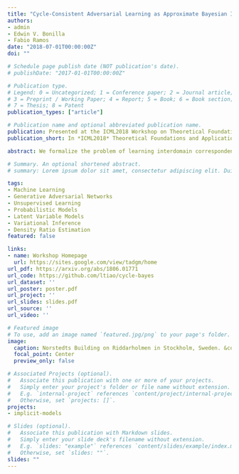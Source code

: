 ```yaml
---
title: "Cycle-Consistent Adversarial Learning as Approximate Bayesian Inference"
authors:
- admin
- Edwin V. Bonilla
- Fabio Ramos
date: "2018-07-01T00:00:00Z"
doi: ""

# Schedule page publish date (NOT publication's date).
# publishDate: "2017-01-01T00:00:00Z"

# Publication type.
# Legend: 0 = Uncategorized; 1 = Conference paper; 2 = Journal article;
# 3 = Preprint / Working Paper; 4 = Report; 5 = Book; 6 = Book section;
# 7 = Thesis; 8 = Patent
publication_types: ["article"]

# Publication name and optional abbreviated publication name.
publication: Presented at the ICML2018 Workshop on Theoretical Foundations and Applications of Deep Generative Models. Stockholm, Sweden, 2018.
publication_short: In *ICML2018* Theoretical Foundations and Applications of Deep Generative Models. Accepted as *Contributed Talk*.

abstract: We formalize the problem of learning interdomain correspondences in the absence of paired data as Bayesian inference in a latent variable model (LVM), where one seeks the underlying hidden representations of entities from one domain as entities from the other domain. First, we introduce implicit latent variable models, where the prior over hidden representations can be specified flexibly as an implicit distribution. Next, we develop a new variational inference (VI) algorithm for this model based on minimization of the symmetric Kullback-Leibler (KL) divergence between a variational joint and the exact joint distribution. Lastly, we demonstrate that the state-of-the-art cycle-consistent adversarial learning (CYCLEGAN) models can be derived as a special case within our proposed VI framework, thus establishing its connection to approximate Bayesian inference methods.

# Summary. An optional shortened abstract.
# summary: Lorem ipsum dolor sit amet, consectetur adipiscing elit. Duis posuere tellus ac convallis placerat. Proin tincidunt magna sed ex sollicitudin condimentum.

tags:
- Machine Learning
- Generative Adversarial Networks
- Unsupervised Learning
- Probabilistic Models
- Latent Variable Models
- Variational Inference
- Density Ratio Estimation
featured: false

links:
- name: Workshop Homepage
  url: https://sites.google.com/view/tadgm/home
url_pdf: https://arxiv.org/abs/1806.01771
url_code: https://github.com/ltiao/cycle-bayes
url_dataset: ''
url_poster: poster.pdf
url_project: ''
url_slides: slides.pdf
url_source: ''
url_video: ''

# Featured image
# To use, add an image named `featured.jpg/png` to your page's folder. 
image:
  caption: Norstedts Building on Riddarholmen in Stockholm, Sweden. &copy; Louis Tiao
  focal_point: Center
  preview_only: false

# Associated Projects (optional).
#   Associate this publication with one or more of your projects.
#   Simply enter your project's folder or file name without extension.
#   E.g. `internal-project` references `content/project/internal-project/index.md`.
#   Otherwise, set `projects: []`.
projects:
- implicit-models

# Slides (optional).
#   Associate this publication with Markdown slides.
#   Simply enter your slide deck's filename without extension.
#   E.g. `slides: "example"` references `content/slides/example/index.md`.
#   Otherwise, set `slides: ""`.
slides: ""
---
```

